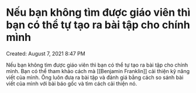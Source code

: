 ---
---

# Nếu bạn không tìm được giáo viên thì bạn có thể tự tạo ra bài tập cho chính mình

Created: August 7, 2021 8:47 PM

Nếu bạn không tìm được giáo viên thì bạn có thể tự tạo ra bài tập cho chính mình. Bạn có thể tham khảo cách mà [[Benjamin Franklin]] cải thiện kỹ năng viết của mình. Ông luôn đưa ra bài tập và đánh giá bằng cách so sánh bài viết của mình với bài báo gốc và tìm cách cải thiện nó.
